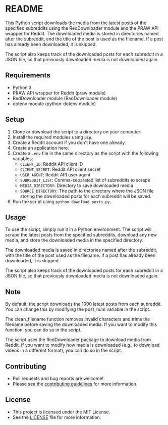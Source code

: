 # README

This Python script downloads the media from the latest posts of the specified subreddits using the RedDownloader module and the PRAW API wrapper for Reddit. The downloaded media is stored in directories named after the subreddit, and the title of the post is used as the filename. If a post has already been downloaded, it is skipped.

The script also keeps track of the downloaded posts for each subreddit in a JSON file, so that previously downloaded media is not downloaded again.

## Requirements

* Python 3
* PRAW API wrapper for Reddit (praw module)
* RedDownloader module (RedDownloader module)
* dotenv module (python-dotenv module)

## Setup

1. Clone or download the script to a directory on your computer.
2. Install the required modules using `pip`.
3. Create a Reddit account if you don't have one already.
4. Create an application here.
5. Create a `.env` file in the same directory as the script with the following variables:
    * `CLIENT_ID`: Reddit API client ID
    * `CLIENT_SECRET`: Reddit API client secret
    * `USER_AGENT`: Reddit API user agent
    * `SUBREDDIT_LIST`: Comma-separated list of subreddits to scrape
    * `MEDIA_DIRECTORY`: Directory to save downloaded media
    * `SOURCE_DIRECTORY`: The path to the directory where the JSON file storing the downloaded posts for each subreddit will be saved.
6. Run the script using `python download_posts.py`.

## Usage

To use the script, simply run it in a Python environment. The script will scrape the latest posts from the specified subreddits, download any new media, and store the downloaded media in the specified directory.

The downloaded media is saved in directories named after the subreddit, with the title of the post used as the filename. If a post has already been downloaded, it is skipped.

The script also keeps track of the downloaded posts for each subreddit in a JSON file, so that previously downloaded media is not downloaded again.

## Note

By default, the script downloads the 1000 latest posts from each subreddit. You can change this by modifying the post_num variable in the script.

The clean_filename function removes invalid characters and trims the filename before saving the downloaded media. If you want to modify this function, you can do so in the script.

The script uses the RedDownloader package to download media from Reddit. If you want to modify how media is downloaded (e.g., to download videos in a different format), you can do so in the script.

## Contributing

* Pull requests and bug reports are welcome!
* Please see the [contributing guidelines](CONTRIBUTING.md) for more information.

## License

* This project is licensed under the MIT License.
* See the [LICENSE](LICENSE) file for more information.
